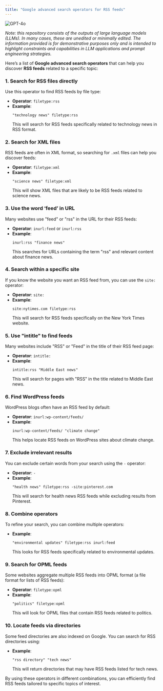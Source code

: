 ```yaml
---
title: "Google advanced search operators for RSS feeds"
---
```

![GPT-4o](https://img.shields.io/badge/GPT--4o-3333FF?style=for-the-badge&logo=openai&logoColor=white)



*Note: this repository consists of the outputs of large language models (LLMs). In many cases, these are unedited or minimally edited. The information provided is for demonstrative purposes only and is intended to highlight constraints and capabilities in LLM applications and prompt engineering strategies.*


Here’s a list of **Google advanced search operators** that can help you discover **RSS feeds** related to a specific topic:

### 1. **Search for RSS files directly**
Use this operator to find RSS feeds by file type:
- **Operator**: `filetype:rss`
- **Example**:  
  ```
  "technology news" filetype:rss
  ```
  This will search for RSS feeds specifically related to technology news in RSS format.

### 2. **Search for XML files**
RSS feeds are often in XML format, so searching for `.xml` files can help you discover feeds:
- **Operator**: `filetype:xml`
- **Example**:  
  ```
  "science news" filetype:xml
  ```
  This will show XML files that are likely to be RSS feeds related to science news.

### 3. **Use the word ‘feed’ in URL**
Many websites use "feed" or "rss" in the URL for their RSS feeds:
- **Operator**: `inurl:feed` or `inurl:rss`
- **Example**:  
  ```
  inurl:rss "finance news"
  ```
  This searches for URLs containing the term "rss" and relevant content about finance news.

### 4. **Search within a specific site**
If you know the website you want an RSS feed from, you can use the `site:` operator:
- **Operator**: `site:`
- **Example**:  
  ```
  site:nytimes.com filetype:rss
  ```
  This will search for RSS feeds specifically on the New York Times website.

### 5. **Use "intitle" to find feeds**
Many websites include "RSS" or "Feed" in the title of their RSS feed page:
- **Operator**: `intitle:`
- **Example**:  
  ```
  intitle:rss "Middle East news"
  ```
  This will search for pages with "RSS" in the title related to Middle East news.

### 6. **Find WordPress feeds**
WordPress blogs often have an RSS feed by default:
- **Operator**: `inurl:wp-content/feeds/`
- **Example**:  
  ```
  inurl:wp-content/feeds/ "climate change"
  ```
  This helps locate RSS feeds on WordPress sites about climate change.

### 7. **Exclude irrelevant results**
You can exclude certain words from your search using the `-` operator:
- **Operator**: `-`
- **Example**:  
  ```
  "health news" filetype:rss -site:pinterest.com
  ```
  This will search for health news RSS feeds while excluding results from Pinterest.

### 8. **Combine operators**
To refine your search, you can combine multiple operators:
- **Example**:  
  ```
  "environmental updates" filetype:rss inurl:feed
  ```
  This looks for RSS feeds specifically related to environmental updates.

### 9. **Search for OPML feeds**
Some websites aggregate multiple RSS feeds into OPML format (a file format for lists of RSS feeds):
- **Operator**: `filetype:opml`
- **Example**:  
  ```
  "politics" filetype:opml
  ```
  This will look for OPML files that contain RSS feeds related to politics.

### 10. **Locate feeds via directories**
Some feed directories are also indexed on Google. You can search for RSS directories using:
- **Example**:  
  ```
  "rss directory" "tech news"
  ```
  This will return directories that may have RSS feeds listed for tech news.

By using these operators in different combinations, you can efficiently find RSS feeds tailored to specific topics of interest.